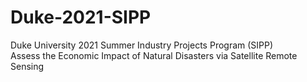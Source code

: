 # Duke-2021-SIPP
Duke University 2021 Summer Industry Projects Program (SIPP)  
Assess the Economic Impact of Natural Disasters via Satellite Remote Sensing
